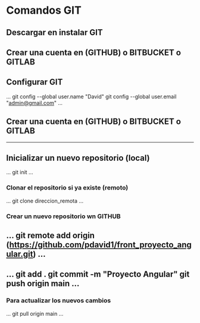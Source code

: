# Comandos GIT
## Descargar en instalar GIT

## Crear una cuenta en (GITHUB) o BITBUCKET o GITLAB

## Configurar GIT
...
git config --global user.name "David"
git config --global user.email "admin@gmail.com"
...
## Crear una cuenta en (GITHUB) o BITBUCKET o GITLAB
-----------------------------------
## Inicializar un nuevo repositorio (local)
...
git init
...
### Clonar el repositorio si ya existe (remoto)
...
git clone direccion_remota
...
### Crear un nuevo repositorio wn GITHUB
...
git remote add origin (https://github.com/pdavid1/front_proyecto_angular.git)
...
----------------------------------------
...
git add .
git commit -m "Proyecto Angular"
git push origin main
...
-----------------------------------------
### Para actualizar los nuevos cambios
...
git pull origin main
... 

